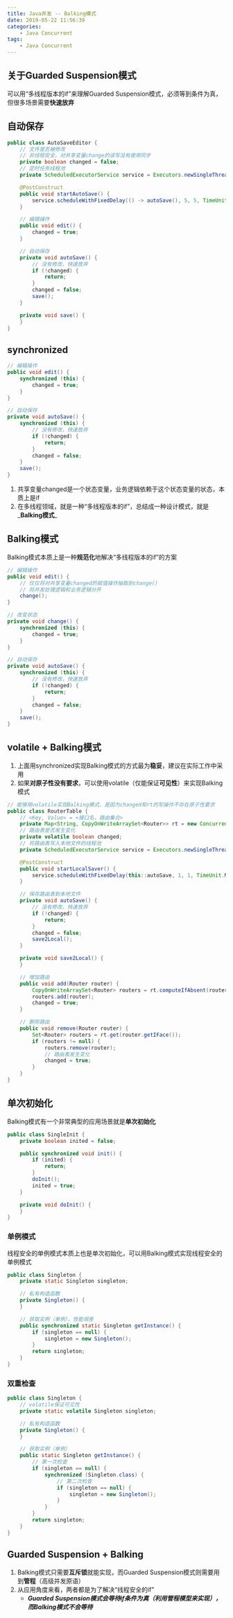 ```yaml
---
title: Java并发 -- Balking模式
date: 2019-05-22 11:56:39
categories:
    - Java Concurrent
tags:
    - Java Concurrent
---
```


## 关于Guarded Suspension模式
可以用“多线程版本的if”来理解Guarded Suspension模式，必须等到条件为真，但很多场景需要**快速放弃**

<!-- more -->

## 自动保存
```java
public class AutoSaveEditor {
    // 文件是否被修改
    // 非线程安全，对共享变量change的读写没有使用同步
    private boolean changed = false;
    // 定时任务线程池
    private ScheduledExecutorService service = Executors.newSingleThreadScheduledExecutor();

    @PostConstruct
    public void startAutoSave() {
        service.scheduleWithFixedDelay(() -> autoSave(), 5, 5, TimeUnit.SECONDS);
    }

    // 编辑操作
    public void edit() {
        changed = true;
    }

    // 自动保存
    private void autoSave() {
        // 没有修改，快速放弃
        if (!changed) {
            return;
        }
        changed = false;
        save();
    }

    private void save() {
    }
}
```

## synchronized
```java
// 编辑操作
public void edit() {
    synchronized (this) {
        changed = true;
    }
}

// 自动保存
private void autoSave() {
    synchronized (this) {
        // 没有修改，快速放弃
        if (!changed) {
            return;
        }
        changed = false;
    }
    save();
}
```
1. 共享变量changed是一个状态变量，业务逻辑依赖于这个状态变量的状态，本质上是if
2. 在多线程领域，就是一种“多线程版本的if”，总结成一种设计模式，就是_**Balking模式**_

## Balking模式
Balking模式本质上是一种**规范化**地解决“多线程版本的if”的方案
```java
// 编辑操作
public void edit() {
    // 仅仅将对共享变量changed的赋值操作抽取到change()
    // 将并发处理逻辑和业务逻辑分开
    change();
}

// 改变状态
private void change() {
    synchronized (this) {
        changed = true;
    }
}

// 自动保存
private void autoSave() {
    synchronized (this) {
        // 没有修改，快速放弃
        if (!changed) {
            return;
        }
        changed = false;
    }
    save();
}
```

## volatile + Balking模式
1. 上面用synchronized实现Balking模式的方式最为**稳妥**，建议在实际工作中采用
2. 如果**对原子性没有要求**，可以使用volatile（仅能保证**可见性**）来实现Balking模式

```java
// 能够用volatile实现Balking模式，是因为changed和rt的写操作不存在原子性要求
public class RouterTable {
    // <Key, Value> = <接口名，路由集合>
    private Map<String, CopyOnWriteArraySet<Router>> rt = new ConcurrentHashMap<>();
    // 路由表是否发生变化
    private volatile boolean changed;
    // 将路由表写入本地文件的线程池
    private ScheduledExecutorService service = Executors.newSingleThreadScheduledExecutor();

    @PostConstruct
    public void startLocalSaver() {
        service.scheduleWithFixedDelay(this::autoSave, 1, 1, TimeUnit.MINUTES);
    }

    // 保存路由表到本地文件
    private void autoSave() {
        // 没有修改，快速放弃
        if (!changed) {
            return;
        }
        changed = false;
        save2Local();
    }

    private void save2Local() {
    }

    // 增加路由
    public void add(Router router) {
        CopyOnWriteArraySet<Router> routers = rt.computeIfAbsent(router.getIFace(), iFace -> new CopyOnWriteArraySet<>());
        routers.add(router);
        changed = true;
    }

    // 删除路由
    public void remove(Router router) {
        Set<Router> routers = rt.get(router.getIFace());
        if (routers != null) {
            routers.remove(router);
            // 路由表发生变化
            changed = true;
        }
    }
}
```

## 单次初始化
Balking模式有一个非常典型的应用场景就是**单次初始化**
```java
public class SingleInit {
    private boolean inited = false;

    public synchronized void init() {
        if (inited) {
            return;
        }
        doInit();
        inited = true;
    }

    private void doInit() {
    }
}
```

### 单例模式
线程安全的单例模式本质上也是单次初始化，可以用Balking模式实现线程安全的单例模式
```java
public class Singleton {
    private static Singleton singleton;

    // 私有构造函数
    private Singleton() {
    }

    // 获取实例（单例），性能很差
    public synchronized static Singleton getInstance() {
        if (singleton == null) {
            singleton = new Singleton();
        }
        return singleton;
    }
}
```

### 双重检查
```java
public class Singleton {
    // volatile保证可见性
    private static volatile Singleton singleton;

    // 私有构造函数
    private Singleton() {
    }

    // 获取实例（单例）
    public static Singleton getInstance() {
        // 第一次检查
        if (singleton == null) {
            synchronized (Singleton.class) {
                // 第二次检查
                if (singleton == null) {
                    singleton = new Singleton();
                }
            }
        }
        return singleton;
    }
}
```

## Guarded Suspension + Balking
1. Balking模式只需要**互斥锁**就能实现，而Guarded Suspension模式则需要用到**管程**（高级并发原语）
2. 从应用角度来看，两者都是为了解决“线程安全的if”
    - _**Guarded Suspension模式会等待if条件为真（利用管程模型来实现），而Balking模式不会等待**_

<!-- indicate-the-source -->
